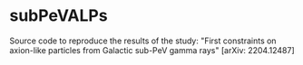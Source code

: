 # subPeVALPs
Source code to reproduce the results of the study: "First constraints on axion-like particles from Galactic sub-PeV gamma rays" [arXiv: 2204.12487]
